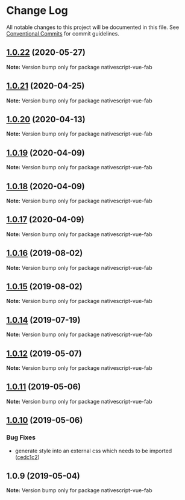 # Change Log

All notable changes to this project will be documented in this file.
See [Conventional Commits](https://conventionalcommits.org) for commit guidelines.

## [1.0.22](https://github.com/Akylas/nativescript-vue-fab/compare/v1.0.21...v1.0.22) (2020-05-27)

**Note:** Version bump only for package nativescript-vue-fab





## [1.0.21](https://github.com/Akylas/nativescript-vue-fab/compare/v1.0.20...v1.0.21) (2020-04-25)

**Note:** Version bump only for package nativescript-vue-fab





## [1.0.20](https://github.com/Akylas/nativescript-vue-fab/compare/v1.0.19...v1.0.20) (2020-04-13)

**Note:** Version bump only for package nativescript-vue-fab





## [1.0.19](https://github.com/Akylas/nativescript-vue-fab/compare/v1.0.18...v1.0.19) (2020-04-09)

**Note:** Version bump only for package nativescript-vue-fab





## [1.0.18](https://github.com/Akylas/nativescript-vue-fab/compare/v1.0.17...v1.0.18) (2020-04-09)

**Note:** Version bump only for package nativescript-vue-fab





## [1.0.17](https://github.com/Akylas/nativescript-vue-fab/compare/v1.0.16...v1.0.17) (2020-04-09)

**Note:** Version bump only for package nativescript-vue-fab





## [1.0.16](https://github.com/Akylas/nativescript-vue-fab/compare/v1.0.15...v1.0.16) (2019-08-02)

**Note:** Version bump only for package nativescript-vue-fab





## [1.0.15](https://github.com/Akylas/nativescript-vue-fab/compare/v1.0.14...v1.0.15) (2019-08-02)

**Note:** Version bump only for package nativescript-vue-fab





## [1.0.14](https://github.com/Akylas/nativescript-vue-fab/compare/v1.0.12...v1.0.14) (2019-07-19)

**Note:** Version bump only for package nativescript-vue-fab





## [1.0.12](https://github.com/Akylas/nativescript-vue-fab/compare/v1.0.11...v1.0.12) (2019-05-07)

**Note:** Version bump only for package nativescript-vue-fab





## [1.0.11](https://github.com/Akylas/nativescript-vue-fab/compare/v1.0.10...v1.0.11) (2019-05-06)

**Note:** Version bump only for package nativescript-vue-fab





## [1.0.10](https://github.com/Akylas/nativescript-vue-fab/compare/v1.0.9...v1.0.10) (2019-05-06)


### Bug Fixes

* generate style into an external css which needs to be imported ([cedc1c2](https://github.com/Akylas/nativescript-vue-fab/commit/cedc1c2))





## 1.0.9 (2019-05-04)

**Note:** Version bump only for package nativescript-vue-fab
